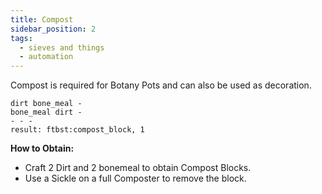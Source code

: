 ```yaml
---
title: Compost
sidebar_position: 2
tags:
  - sieves and things
  - automation
---
```


Compost is required for Botany Pots and can also be used as decoration.

```crafting table
dirt bone_meal -
bone_meal dirt -
- - -
result: ftbst:compost_block, 1
```

**How to Obtain:**

* Craft 2 Dirt and 2 bonemeal to obtain Compost Blocks.
* Use a Sickle on a full Composter to remove the block.
